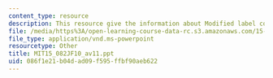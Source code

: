 ```yaml
---
content_type: resource
description: This resource give the information about Modified label correcting algorithm.
file: /media/https%3A/open-learning-course-data-rc.s3.amazonaws.com/15-082j-network-optimization-fall-2010/086f1e21b04dad09f595ffbf90aeb622_MIT15_082JF10_av11.ppt
file_type: application/vnd.ms-powerpoint
resourcetype: Other
title: MIT15_082JF10_av11.ppt
uid: 086f1e21-b04d-ad09-f595-ffbf90aeb622
---
```

